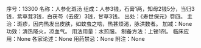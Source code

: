 序号：13300
名称：人参化斑汤
组成：人参3钱，石膏1两，知母2钱5分，当归3钱，紫草茸3钱，白茯苓（去皮）3钱，甘草3钱。
出处：《寿世保元》卷四。
主治：斑疹，因内热发出皮肤，如蚊虫之啮，热甚烦渴，脉洪数者。
加减：None
功效：清热降火，凉血气。
用法用量：水煎服。
制备方法：上锉1剂。
临床应用：None
各家论述：None
用药禁忌：None
附注：None
